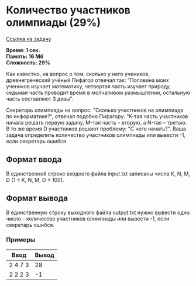 <h1 class="title">Количество участников олимпиады (29%)</h1>
<p><a href="https://acmp.ru/index.asp?main=task&id_task=677" target="_blank">Ссылка на задачу</a></p>
<p><b>Время: 1 сек.<br>Память: 16 Мб<br>Сложность: 29%</b></p>
<p>Как известно, на вопрос о том, сколько у него учеников, древнегреческий учёный Пифагор отвечал так: "Половина моих учеников изучает математику, четвертая часть изучает природу, седьмая часть проводит время в молчаливом размышлении, остальную часть составляют 3 девы".</p>
<p>Секретарь олимпиады на вопрос: "Сколько участников на олимпиаде по информатике?", отвечал подобно Пифагору: "K-тая часть участников начала решать первую задачу, M-тая часть – вторую, а N-тая – третью. В то же время D участников решают проблему: "С чего начать?". Ваша задача определить количество участников олимпиады или вывести -1, если секретарь ошибся.</p>
<h2>Формат ввода</h2>
<p>В единственной строке входного файла input.txt записаны числа K, N, M, D (1 ≤ K, N, M, D ≤ 100).</p>
<h2>Формат вывода</h2>
<p>В единственную строку выходного файла output.txt нужно вывести одно число - количество участников олимпиады или вывести -1, если секретарь ошибся.</p>
<h3>Примеры</h3>
<table class="sample-tests">
  <thead>
     <tr>
        <th>Ввод</th>
        <th>Вывод</th>
     </tr>
  </thead>
  <tbody>
     <tr>
        <td>2 4 7 3</td>
        <td>28</td>
     </tr>
     <tr>
         <td>2 2 2 3</td>
         <td>-1</td>
     </tr>
  </tbody>
</table>